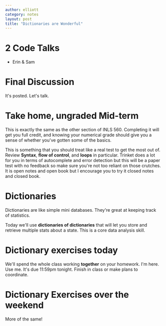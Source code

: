 ```yaml
---
author: elliott
category: notes
layout: post
title: "Dictionaries are Wonderful"
---
```


# 2 Code Talks

* Erin & Sam

# Final Discussion

It's posted. Let's talk.

# Take home, ungraded Mid-term

This is exactly the same as the other section of INLS 560.  Completing it will get you full credit, and knowing
your numerical grade should give you a sense of whether you've gotten some of the basics.

This is something that you should treat like a real test to get the most out of.  Review **Syntax**, **flow of control**,
and **loops** in particular.  Trinket does a lot for you in terms of autocomplete and error detection but this will
be a paper test with no feedback so make sure you're not too reliant on those crutches.  It is open notes and open book
but I encourage you to try it closed notes and closed book.

<!--
# Regex Exercise solved

<iframe src="https://trinket.io/embed/python3/74044c3729" width="100%" height="600" frameborder="0" marginwidth="0" marginheight="0" allowfullscreen></iframe>
-->
# Dictionaries

Dictionaries are like simple mini databases.  They're great at keeping track of statistics.

Today we'll use **dictionaries of dictionaries** that will let you store and retrieve multiple stats about a state. This
is a core data analysis skill.


# Dictionary exercises today

We'll spend the whole class working **together** on your homework.  I'm here. Use me.
It's due 11:59pm tonight.  Finish in class or make plans to coordinate.

# Dictionary Exercises over the weekend

More of the same!
